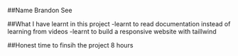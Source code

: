 ##Name
Brandon See

##What I have learnt in this project
-learnt to read documentation instead of learning from videos
-learnt to build a responsive website with taillwind

##Honest time to finsih the project
8 hours
